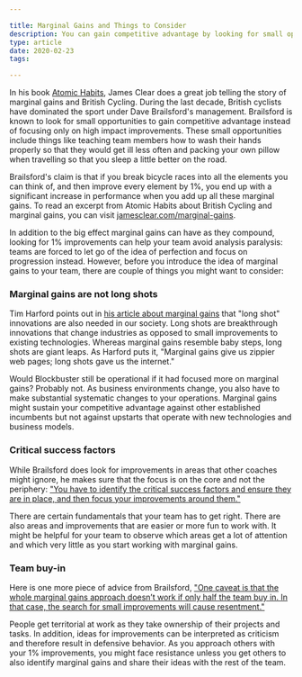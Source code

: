 ```yaml
---

title: Marginal Gains and Things to Consider
description: You can gain competitive advantage by looking for small opportunities but there are some things you need to take into account with this strategy.
type: article
date: 2020-02-23
tags:

---
```


In his book [Atomic Habits](https://www.amazon.com/Atomic-Habits-Proven-Build-Break/dp/0735211299), James Clear does a great job telling the story of marginal gains and British Cycling. During the last decade, British cyclists have dominated the sport under Dave Brailsford's management. Brailsford is known to look for small opportunities to gain competitive advantage instead of focusing only on high impact improvements. These small opportunities include things like teaching team members how to wash their hands properly so that they would get ill less often and packing your own pillow when travelling so that you sleep a little better on the road.

Brailsford's claim is that if you break bicycle races into all the elements you can think of, and then improve every element by 1%, you end up with a significant increase in performance when you add up all these marginal gains. To read an excerpt from Atomic Habits about British Cycling and marginal gains, you can visit [jamesclear.com/marginal-gains](https://jamesclear.com/marginal-gains).

In addition to the big effect marginal gains can have as they compound, looking for 1% improvements can help your team avoid analysis paralysis: teams are forced to let go of the idea of perfection and focus on progression instead. However, before you introduce the idea of marginal gains to your team, there are couple of things you might want to consider:

### Marginal gains are not long shots

Tim Harford points out in [his article about marginal gains](http://timharford.com/2017/04/marginal-gains-matter-but-gamechangers-transform/) that "long shot" innovations are also needed in our society. Long shots are breakthrough innovations that change industries as opposed to small improvements to existing technologies. Whereas marginal gains resemble baby steps, long shots are giant leaps. As Harford puts it, "Marginal gains give us zippier web pages; long shots gave us the internet."

Would Blockbuster still be operational if it had focused more on marginal gains? Probably not. As business environments change, you also have to make substantial systematic changes to your operations. Marginal gains might sustain your competitive advantage against other established incumbents but not against upstarts that operate with new technologies and business models.

### Critical success factors

While Brailsford does look for improvements in areas that other coaches might ignore, he makes sure that the focus is on the core and not the periphery: ["You have to identify the critical success factors and ensure they are in place, and then focus your improvements around them."](https://hbr.org/2015/10/how-1-performance-improvements-led-to-olympic-gold)

There are certain fundamentals that your team has to get right. There are also areas and improvements that are easier or more fun to work with. It might be helpful for your team to observe which areas get a lot of attention and which very little as you start working with marginal gains.

### Team buy-in

Here is one more piece of advice from Brailsford, ["One caveat is that the whole marginal gains approach doesn’t work if only half the team buy in. In that case, the search for small improvements will cause resentment."](https://hbr.org/2015/10/how-1-performance-improvements-led-to-olympic-gold)

People get territorial at work as they take ownership of their projects and tasks. In addition, ideas for improvements can be interpreted as criticism and therefore result in defensive behavior. As you approach others with your 1% improvements, you might face resistance unless you get others to also identify marginal gains and share their ideas with the rest of the team.

